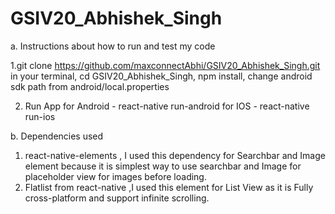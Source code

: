 # GSIV20_Abhishek_Singh
a. Instructions about how to run and test my code

1.git clone  https://github.com/maxconnectAbhi/GSIV20_Abhishek_Singh.git in your terminal,
cd GSIV20_Abhishek_Singh,
npm install,
change android sdk path from android/local.properties
 
2. Run App
for Android - react-native run-android
for IOS - react-native run-ios

b. Dependencies used
1. react-native-elements , I used this dependency for Searchbar and Image element because it is simplest way to use searchbar and Image for placeholder view for images before loading.
2. Flatlist from react-native ,I used this element for List View as it is Fully cross-platform and support infinite scrolling.
